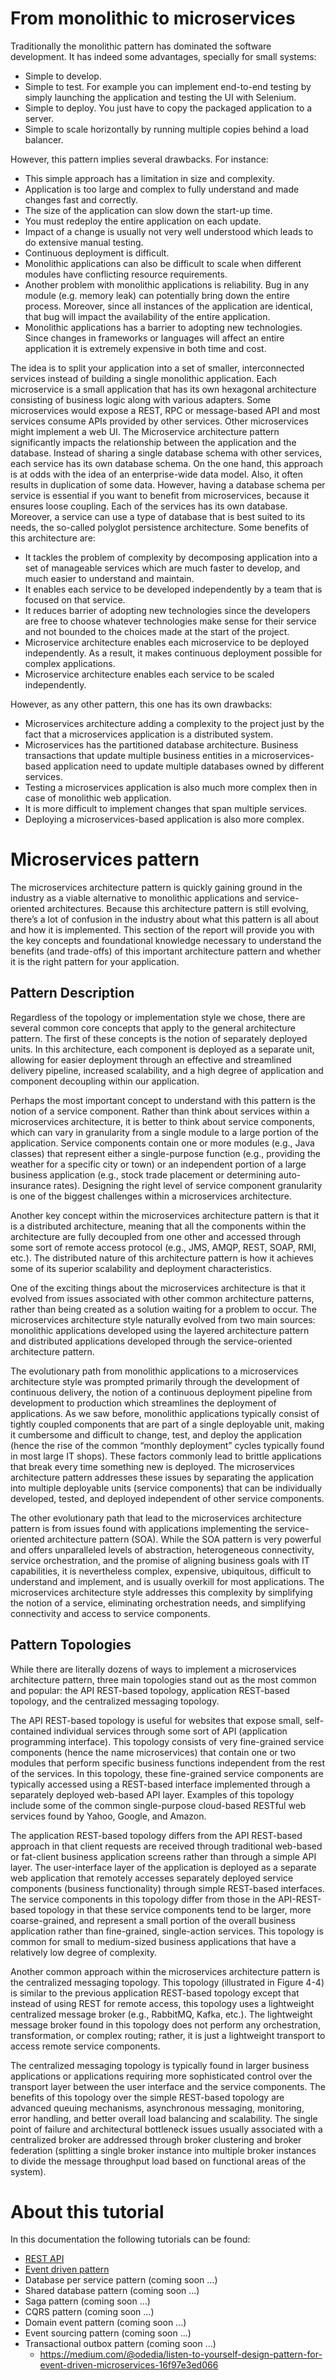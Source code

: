 # From monolithic to microservices
Traditionally the monolithic pattern has dominated the software development. It has indeed some advantages, specially for small systems:
- Simple to develop.
- Simple to test. For example you can implement end-to-end testing by simply launching the application and testing the UI with Selenium.
- Simple to deploy. You just have to copy the packaged application to a server.
- Simple to scale horizontally by running multiple copies behind a load balancer.

However, this pattern implies several drawbacks. For instance:
- This simple approach has a limitation in size and complexity.
- Application is too large and complex to fully understand and made changes fast and correctly.
- The size of the application can slow down the start-up time.
- You must redeploy the entire application on each update.
- Impact of a change is usually not very well understood which leads to do extensive manual testing.
- Continuous deployment is difficult.
- Monolithic applications can also be difficult to scale when different modules have conflicting resource requirements.
- Another problem with monolithic applications is reliability. Bug in any module (e.g. memory leak) can potentially bring down the entire process. Moreover, since all instances of the application are identical, that bug will impact the availability of the entire application.
- Monolithic applications has a barrier to adopting new technologies. Since changes in frameworks or languages will affect an entire application it is extremely expensive in both time and cost.

The idea is to split your application into a set of smaller, interconnected services instead of building a single monolithic application. Each microservice is a small application that has its own hexagonal architecture consisting of business logic along with various adapters. Some microservices would expose a REST, RPC or message-based API and most services consume APIs provided by other services. Other microservices might implement a web UI. The Microservice architecture pattern significantly impacts the relationship between the application and the database. Instead of sharing a single database schema with other services, each service has its own database schema. On the one hand, this approach is at odds with the idea of an enterprise-wide data model. Also, it often results in duplication of some data. However, having a database schema per service is essential if you want to benefit from microservices, because it ensures loose coupling. Each of the services has its own database. Moreover, a service can use a type of database that is best suited to its needs, the so-called polyglot persistence architecture. Some benefits of this architecture are:
- It tackles the problem of complexity by decomposing application into a set of manageable services which are much faster to develop, and much easier to understand and maintain.
- It enables each service to be developed independently by a team that is focused on that service.
- It reduces barrier of adopting new technologies since the developers are free to choose whatever technologies make sense for their service and not bounded to the choices made at the start of the project.
- Microservice architecture enables each microservice to be deployed independently. As a result, it makes continuous deployment possible for complex applications.
- Microservice architecture enables each service to be scaled independently.

However, as any other pattern, this one has its own drawbacks:
- Microservices architecture adding a complexity to the project just by the fact that a microservices application is a distributed system.
- Microservices has the partitioned database architecture. Business transactions that update multiple business entities in a microservices-based application need to update multiple databases owned by different services.
- Testing a microservices application is also much more complex then in case of monolithic web application.
- It is more difficult to implement changes that span multiple services.
- Deploying a microservices-based application is also more complex.

# Microservices pattern
The microservices architecture pattern is quickly gaining ground in the industry as a viable alternative to monolithic applications and service-oriented architectures. Because this architecture pattern is still evolving, there’s a lot of confusion in the industry about what this pattern is all about and how it is implemented. This section of the report will provide you with the key concepts and foundational knowledge necessary to understand the benefits (and trade-offs) of this important architecture pattern and whether it is the right pattern for your application. 

## Pattern Description
Regardless of the topology or implementation style we chose, there are several common core concepts that apply to the general architecture pattern. The first of these concepts is the notion of separately deployed units. In this architecture, each component is deployed as a separate unit, allowing for easier deployment through an effective and streamlined delivery pipeline, increased scalability, and a high degree of application and component decoupling within our application. 

Perhaps the most important concept to understand with this pattern is the notion of a service component. Rather than think about services within a microservices architecture, it is better to think about service components, which can vary in granularity from a single module to a large portion of the application. Service components contain one or more modules (e.g., Java classes) that represent either a single-purpose function (e.g., providing the weather for a specific city or town) or an independent portion of a large business application (e.g., stock trade placement or determining auto-insurance rates). Designing the right level of service component granularity is one of the biggest challenges within a microservices architecture.

Another key concept within the microservices architecture pattern is that it is a distributed architecture, meaning that all the components within the architecture are fully decoupled from one other and accessed through some sort of remote access protocol (e.g., JMS, AMQP, REST, SOAP, RMI, etc.). The distributed nature of this architecture pattern is how it achieves some of its superior scalability and deployment characteristics. 

One of the exciting things about the microservices architecture is that it evolved from issues associated with other common architecture patterns, rather than being created as a solution waiting for a problem to occur. The microservices architecture style naturally evolved from two main sources: monolithic applications developed using the layered architecture pattern and distributed applications developed through the service-oriented architecture pattern. 

The evolutionary path from monolithic applications to a microservices architecture style was prompted primarily through the development of continuous delivery, the notion of a continuous deployment pipeline from development to production which streamlines the deployment of applications. As we saw before, monolithic applications typically consist of tightly coupled components that are part of a single deployable unit, making it cumbersome and difficult to change, test, and deploy the application (hence the rise of the common “monthly deployment” cycles typically found in most large IT shops). These factors commonly lead to brittle applications that break every time something new is deployed. The microservices architecture pattern addresses these issues by separating the application into multiple deployable units (service components) that can be individually developed, tested, and deployed independent of other service components.

The other evolutionary path that lead to the microservices architecture pattern is from issues found with applications implementing the service-oriented architecture pattern (SOA). While the SOA pattern is very powerful and offers unparalleled levels of abstraction, heterogeneous connectivity, service orchestration, and the promise of aligning business goals with IT capabilities, it is nevertheless complex, expensive, ubiquitous, difficult to understand and implement, and is usually overkill for most applications. The microservices architecture style addresses this complexity by simplifying the notion of a service, eliminating orchestration needs, and simplifying connectivity and access to service components.

## Pattern Topologies
While there are literally dozens of ways to implement a microservices architecture pattern, three main topologies stand out as the most common and popular: the API REST-based topology, application REST-based topology, and the centralized messaging topology. 

The API REST-based topology is useful for websites that expose small, self-contained individual services through some sort of API (application programming interface). This topology consists of very fine-grained service components (hence the name microservices) that contain one or two modules that perform specific business functions independent from the rest of the services. In this topology, these fine-grained service components are typically accessed using a REST-based interface implemented through a separately deployed web-based API layer. Examples of this topology include some of the common single-purpose cloud-based RESTful web services found by Yahoo, Google, and Amazon.

The application REST-based topology differs from the API REST-based approach in that client requests are received through traditional web-based or fat-client business application screens rather than through a simple API layer. The user-interface layer of the application is deployed as a separate web application that remotely accesses separately deployed service components (business functionality) through simple REST-based interfaces. The service components in this topology differ from those in the API-REST-based topology in that these service components tend to be larger, more coarse-grained, and represent a small portion of the overall business application rather than fine-grained, single-action services. This topology is common for small to medium-sized business applications that have a relatively low degree of complexity.

Another common approach within the microservices architecture pattern is the centralized messaging topology. This topology (illustrated in Figure 4-4) is similar to the previous application REST-based topology except that instead of using REST for remote access, this topology uses a lightweight centralized message broker (e.g., RabbitMQ, Kafka, etc.). The lightweight message broker found in this topology does not perform any orchestration, transformation, or complex routing; rather, it is just a lightweight transport to access remote service components.

The centralized messaging topology is typically found in larger business applications or applications requiring more sophisticated control over the transport layer between the user interface and the service components. The benefits of this topology over the simple REST-based topology are advanced queuing mechanisms, asynchronous messaging, monitoring, error handling, and better overall load balancing and scalability. The single point of failure and architectural bottleneck issues usually associated with a centralized broker are addressed through broker clustering and broker federation (splitting a single broker instance into multiple broker instances to divide the message throughput load based on functional areas of the system).

# About this tutorial
In this documentation the following tutorials can be found:
 - [REST API](https://github.com/ManuMyGit/CodingTutorials/tree/main/microservices/restapi)
 - [Event driven pattern](https://github.com/ManuMyGit/CodingTutorials/tree/main/microservices/eventdriven)
 - Database per service pattern (coming soon ...)
 - Shared database pattern (coming soon ...)
 - Saga pattern (coming soon ...)
 - CQRS pattern (coming soon ...)
 - Domain event pattern (coming soon ...)
 - Event sourcing pattern (coming soon ...)
 - Transactional outbox pattern  (coming soon ...)
   - https://medium.com/@odedia/listen-to-yourself-design-pattern-for-event-driven-microservices-16f97e3ed066
 